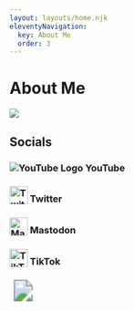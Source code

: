 ```yaml
---
layout: layouts/home.njk
eleventyNavigation:
  key: About Me
  order: 3
---
```

# About Me
![](https://novafurry.win/img/bio.png)
## Socials
### <img src="https://www.youtube.com/s/desktop/a6564fb2/img/favicon_32x32.png" alt="YouTube Logo" style="vertical-align:text-bottom"> YouTube
### <img height=32 src="https://logo.clearbit.com/twitter.com" alt="TwitterLogo" style="vertical-align:text-bottom"> Twitter
### <img height=32 src="https://logo.clearbit.com/bark.lgbt" alt="Mastodon Logo" style="vertical-align:text-bottom"> Mastodon
### <img height=32 src="https://logo.clearbit.com/tiktok.com" alt="TikTok Logo" style="vertical-align:text-bottom"> TikTok

<svg width="140" height="48" xmlns="http://www.w3.org/2000/svg">
  <!-- Rectangle background with border radius -->
  <rect x="0" y="0" width="140" height="48" rx="8" ry="8" fill="#00000000" stroke/>
  <!-- App icon -->
  <image href="https://www.youtube.com/s/desktop/a6564fb2/img/favicon_32x32.png" x="5" y="5" width="38" height="38"/>
  <!-- App Name text -->
  <text x="50" y="25" font-family="Arial" font-size="14" fill="#fff">Find me on</text>
  <text x="50" y="40" font-family="Arial" font-size="18" fill="#fff">App Name</text>
</svg>


<!--stackedit_data:
eyJoaXN0b3J5IjpbLTM1OTc2MDk5MiwxNDU2NDYyNzk2XX0=
-->